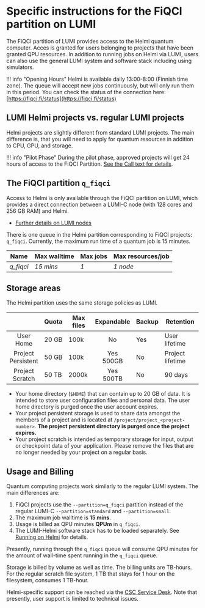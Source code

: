 # Specific instructions for the FiQCI partition on LUMI

The FiQCI partition of LUMI provides access to the Helmi quantum computer. Acces is granted for users belonging to projects that have been granted QPU resources. In addition to running jobs on Helmi via LUMI, users can also use the general LUMI system and software stack including using simulators. 

!!! info "Opening Hours"
	Helmi is available daily 13:00-8:00 (Finnish time zone). 
	The queue will accept new jobs continuously, but will only run them in this period.
	You can check the status of the connection here: [https://fiqci.fi/status](https://fiqci.fi/status)


## LUMI Helmi projects vs. regular LUMI projects

Helmi projects are slightly different from standard LUMI projects. The main difference is, that you will
need to apply for quantum resources in addition to CPU, GPU, and storage.

!!! info "Pilot Phase"
	During the pilot phase, approved projects will get 24 hours of access to the FiQCI Partition.
	[See the Call text for details](https://fiqci.fi/_posts/2022-11-01-Helmi-pilot/). 

## The FiQCI partition `q_fiqci`

Access to Helmi is only available through the FiQCI partition on LUMI, which provides a direct connection between a LUMI-C
node (with 128 cores and 256 GB RAM) and Helmi.

* [Further details on LUMI nodes](https://docs.lumi-supercomputer.eu/computing/systems/lumic/)

There is one queue in the Helmi partition corresponding to FiQCI projects: `q_fiqci`. 
Currently, the maximum run time of a quantum job is 15 minutes.

| Name     | Max walltime | Max jobs          | Max resources/job  |
| -------- | ------------ | ----------------- | ------------------ |
| _q_fiqci_| _15 mins_    |   _1_             | _1 node_           |


## Storage areas

The Helmi partition uses the same storage policies as LUMI.

|                       | Quota | Max files | Expandable   | Backup | Retention        |
|:---------------------:|-------|-----------|:------------:|--------|------------------|
| User<br>Home          | 20 GB | 100k      | No           | Yes    | User lifetime    |
| Project<br>Persistent | 50 GB | 100k      | Yes<br>500GB | No     | Project lifetime |
| Project<br>Scratch    | 50 TB | 2000k     | Yes<br>500TB | No     | 90 days          |

* Your home directory (`$HOME`) that can contain up to 20 GB of data. It is intended to store user configuration files and personal data. The user home directory is purged once the user account expires.
* Your project persistent storage is used to share data amongst the members of a project and is located at `/project/project_<project-number>`. **The project persistent directory is purged once the project expires.**
* Your project scratch is intended as temporary storage for input, output or checkpoint data of your application. Please remove the files that are no longer needed by your project on a regular basis.

## Usage and Billing

Quantum computing projects work similarly to the regular LUMI system. The main differences are:

1. FiQCI projects use the `--partition=q_fiqci` partition instead of the regular LUMI-C `--partition=standard` and `--partition=small`.
2. The maximum job walltime is **15 mins**.
3. Usage is billed as QPU minutes **QPUm** in `q_fiqci`. 
4. The LUMI-Helmi software stack has to be loaded separately. See [Running on Helmi](../running-on-helmi/) for details.

Presently, running through the `q_fiqci` queue will consume QPU minutes for the amount of wall-time spent running in the `q_fiqci` queue.

Storage is billed by volume as well as time. The billing units are TB-hours. For the regular scratch file system, 1 TB that stays for 1 hour on the filesystem, consumes 1 TB-hour.

Helmi-specific support can be reached via the [CSC Service Desk](/support/contact/). Note that presently, user support is limited to technical issues.
